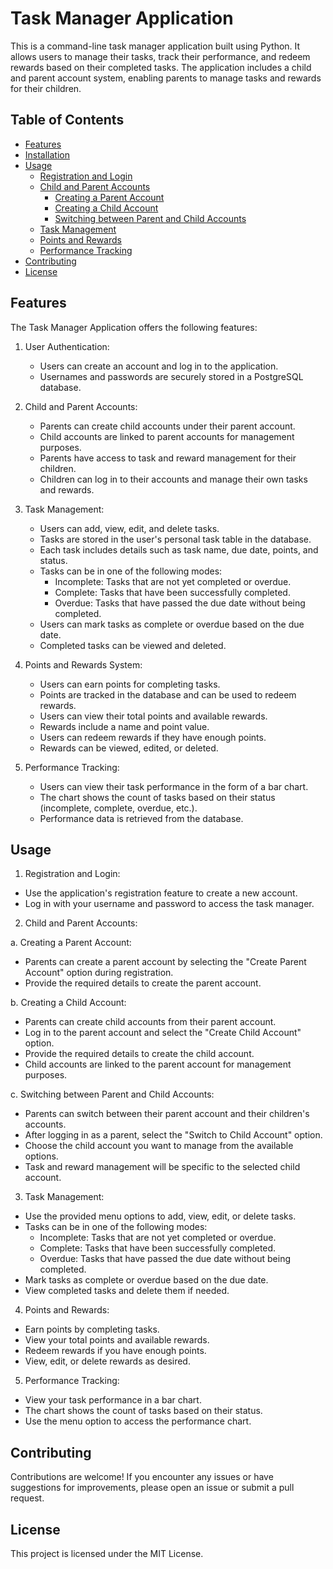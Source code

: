 # Task Manager Application

This is a command-line task manager application built using Python. It allows users to manage their tasks, track their performance, and redeem rewards based on their completed tasks. The application includes a child and parent account system, enabling parents to manage tasks and rewards for their children.

## Table of Contents

- [Features](#features)
- [Installation](#installation)
- [Usage](#usage)
  - [Registration and Login](#registration-and-login)
  - [Child and Parent Accounts](#child-and-parent-accounts)
    - [Creating a Parent Account](#creating-a-parent-account)
    - [Creating a Child Account](#creating-a-child-account)
    - [Switching between Parent and Child Accounts](#switching-between-parent-and-child-accounts)
  - [Task Management](#task-management)
  - [Points and Rewards](#points-and-rewards)
  - [Performance Tracking](#performance-tracking)
- [Contributing](#contributing)
- [License](#license)

## Features

The Task Manager Application offers the following features:

1. User Authentication:
   - Users can create an account and log in to the application.
   - Usernames and passwords are securely stored in a PostgreSQL database.

2. Child and Parent Accounts:
   - Parents can create child accounts under their parent account.
   - Child accounts are linked to parent accounts for management purposes.
   - Parents have access to task and reward management for their children.
   - Children can log in to their accounts and manage their own tasks and rewards.

3. Task Management:
   - Users can add, view, edit, and delete tasks.
   - Tasks are stored in the user's personal task table in the database.
   - Each task includes details such as task name, due date, points, and status.
   - Tasks can be in one of the following modes:
     - Incomplete: Tasks that are not yet completed or overdue.
     - Complete: Tasks that have been successfully completed.
     - Overdue: Tasks that have passed the due date without being completed.
   - Users can mark tasks as complete or overdue based on the due date.
   - Completed tasks can be viewed and deleted.

4. Points and Rewards System:
   - Users can earn points for completing tasks.
   - Points are tracked in the database and can be used to redeem rewards.
   - Users can view their total points and available rewards.
   - Rewards include a name and point value.
   - Users can redeem rewards if they have enough points.
   - Rewards can be viewed, edited, or deleted.

5. Performance Tracking:
   - Users can view their task performance in the form of a bar chart.
   - The chart shows the count of tasks based on their status (incomplete, complete, overdue, etc.).
   - Performance data is retrieved from the database.


## Usage

1. Registration and Login:

- Use the application's registration feature to create a new account.
- Log in with your username and password to access the task manager.

2. Child and Parent Accounts:

a. Creating a Parent Account:
- Parents can create a parent account by selecting the "Create Parent Account" option during registration.
- Provide the required details to create the parent account.

b. Creating a Child Account:
- Parents can create child accounts from their parent account.
- Log in to the parent account and select the "Create Child Account" option.
- Provide the required details to create the child account.
- Child accounts are linked to the parent account for management purposes.

c. Switching between Parent and Child Accounts:
- Parents can switch between their parent account and their children's accounts.
- After logging in as a parent, select the "Switch to Child Account" option.
- Choose the child account you want to manage from the available options.
- Task and reward management will be specific to the selected child account.

3. Task Management:

- Use the provided menu options to add, view, edit, or delete tasks.
- Tasks can be in one of the following modes:
  - Incomplete: Tasks that are not yet completed or overdue.
  - Complete: Tasks that have been successfully completed.
  - Overdue: Tasks that have passed the due date without being completed.
- Mark tasks as complete or overdue based on the due date.
- View completed tasks and delete them if needed.

4. Points and Rewards:

- Earn points by completing tasks.
- View your total points and available rewards.
- Redeem rewards if you have enough points.
- View, edit, or delete rewards as desired.

5. Performance Tracking:

- View your task performance in a bar chart.
- The chart shows the count of tasks based on their status.
- Use the menu option to access the performance chart.

## Contributing

Contributions are welcome! If you encounter any issues or have suggestions for improvements, please open an issue or submit a pull request.

## License

This project is licensed under the MIT License.
